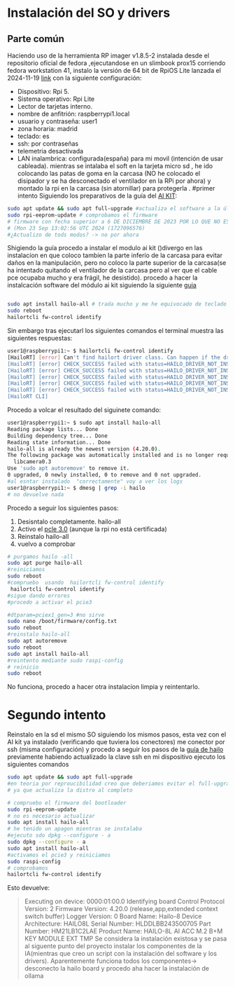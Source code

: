 # Instalación del SO y drivers
## Parte común
 Haciendo uso de la herramienta RP imager v1.8.5-2 instalada desde el repositorio oficial de fedora ,ejecutandose en un slimbook prox15 corriendo fedora workstation 41, instalo la versión de 64 bit de RpiOS Lite lanzada el 2024-11-19 [link](https://downloads.raspberrypi.com/raspios_lite_arm64/images/raspios_lite_arm64-2024-11-19/) con la siguiente configuración:
 - Dispositivo: Rpi 5.
 - Sistema operativo: Rpi Lite
 - Lector de tarjetas interno.
- nombre de anfitrión: raspberrypi1.local
- usuario y contraseña: user1
- zona horaria: madrid
- teclado: es 
- ssh: por contraseñas
- telemetria desactivada
- LAN inalambrica: configurada(españa) para mi movil (intención de usar cableada).
mientras se intalaba el soft en la tarjeta micro sd , he ido colocando las patas de goma en la carcasa (NO he colocado el disipador y se ha desconectado el ventilador en la RPi por ahora) y montado la rpi en la carcasa (sin atornillar) para protegerla .
#primer intento
Siguiendo los preparativos de la guía del [AI KIT](https://www.raspberrypi.com/documentation/accessories/ai-kit.html#ai-module-features):

```bash
sudo apt update && sudo apt full-upgrade #actualiza el software a la última versión 
sudo rpi-eeprom-update # comprobamos el firmware
# firmware con fecha superior a 6 DE DICIEMBRE DE 2023 POR LO QUE NO ES NECESARIO ACTUALIZAR    
# (Mon 23 Sep 13:02:56 UTC 2024 (1727096576)
#¿Actualizo de tods modos? -> no por ahora 
```
Shigiendo la guía procedo a instalar el modulo ai kit ()divergo en las instalacíon en que coloco tambíen la parte inferío de la carcasa para evitar daños en la manipulación, pero no coloco la parte superior de la carcasa(se ha intentado quitando el ventilador de la carcasa pero al ver que el cable pce ocupaba mucho y era frágil, he desistido).
procedo a hacer la instalcación software del módulo ai kit siguiendo la siguiente [guia](https://www.raspberrypi.com/documentation/computers/ai.html)
```bash

sudo apt install hailo-all # trada mucho y me he equivocado de teclado varias veces espero no haber fastidadado la instalación
sudo reboot 
hailortcli fw-control identify
```
Sin embargo tras ejecutarl los siguientes comandos 
el terminal muestra las siguientes respuestas: 
 
``` bash
user1@raspberrypi1:~ $ hailortcli fw-control identify
[HailoRT] [error] Can't find hailort driver class. Can happen if the driver is not installed, if the kernel was updated or on some driver failure (then read driver dmesg log)
[HailoRT] [error] CHECK_SUCCESS failed with status=HAILO_DRIVER_NOT_INSTALLED(64) - Failed listing hailo devices
[HailoRT] [error] CHECK_SUCCESS failed with status=HAILO_DRIVER_NOT_INSTALLED(64)
[HailoRT] [error] CHECK_SUCCESS failed with status=HAILO_DRIVER_NOT_INSTALLED(64)
[HailoRT] [error] CHECK_SUCCESS failed with status=HAILO_DRIVER_NOT_INSTALLED(64)
[HailoRT] [error] CHECK_SUCCESS failed with status=HAILO_DRIVER_NOT_INSTALLED(64)
[HailoRT CLI] 

``` 
Procedo a volcar el resultado del siguinete comando: 
```bash 
user1@raspberrypi1:~ $ sudo apt install hailo-all
Reading package lists... Done
Building dependency tree... Done
Reading state information... Done
hailo-all is already the newest version (4.20.0).
The following package was automatically installed and is no longer required:
  libcamera0.3
Use 'sudo apt autoremove' to remove it.
0 upgraded, 0 newly installed, 0 to remove and 0 not upgraded.
#al esntar instalado  "correctamente" voy a ver los logs 
user1@raspberrypi1:~ $ dmesg | grep -i hailo
# no devuelve nada 
```
Procedo a seguir los siguientes pasos: 
1. Desisntalo completamente. hailo-all 
2. Activo el [pcle 3.0](https://www.raspberrypi.com/documentation/computers/raspberry-pi.html#pcie-gen-3-0) (aunque la rpi no está certificada)
3. Reinstalo hailo-all 
4. vuelvo a comprobar
```bash
# purgamos hailo -all 
sudo apt purge hailo-all 
#reiniciamos  
sudo reboot 
#compruebo  usando  hailortcli fw-control identify
 hailortcli fw-control identify
#sigue dando errores
#procedo a activar el pcie3 

#dtparam=pciex1_gen=3 #no sirve 
sudo nano /boot/firmware/config.txt
sudo reboot 
#reinstalo hailo-all 
sudo apt autoremove 
sudo reboot 
sudo apt install hailo-all
#reintento mediante sudo raspi-config
# reinicio
sudo reboot
```
No funciona, procedo a  hacer otra instalacíon limpia y reintentarlo.
# Segundo intento

 Reinstalo en la sd el  mismo SO siguiendo los mismos pasos,  esta vez con el AI kit  ya instalado (verificando que tuviera los conectores)  me conector por ssh (misma configuración) y procedo a seguir los pasos de la [guía de hailo](https://github.com/hailo-ai/hailo-rpi5-examples/blob/main/doc/install-raspberry-pi5.md) previamente habiendo actualizado la clave ssh en mi dispositivo 
 ejecuto los siguientes comandos
 ```bash 
sudo apt update && sudo apt full-upgrade
#en teoria por reproucibilidad creo que deberiamos evitar el full-upgrade
# ya que actualiza la distro al completo 

# compruebo el firmware del bootloader 
sudo rpi-eeprom-update
# no es necesario actualizar
sudo apt install hailo-all
# he tenido un apagon mientras se instalaba
#ejecuto sdo dpkg --configure - a
sudo dpkg --configure - a
sudo apt install hailo-all
#activamos el pcie3 y reiniciamos
sudo raspi-config
# comprobamos 
hailortcli fw-control identify
 ```
 Esto devuelve: 
> Executing on device: 0000:01:00.0
> Identifying board
> Control Protocol Version: 2
> Firmware Version: 4.20.0 (release,app,extended context switch buffer)
> Logger Version: 0
> Board Name: Hailo-8
> Device Architecture: HAILO8L
> Serial Number: HLDDLBB243500705
> Part Number: HM21LB1C2LAE
> Product Name: HAILO-8L AI ACC M.2 B+M KEY MODULE EXT TMP
Se considera la instalación existosa y se pasa al siguente punto del proyecto 
instalar los componentes de la IA(mientras que creo un script con la instalación del software y los drivers).
Aparentemente funciona todos los componentes-> desconecto la hailo board y procedo  aha hacer la instalación de ollama 




